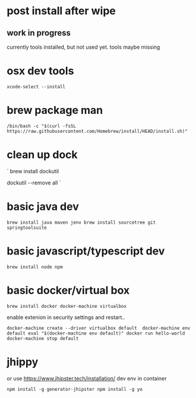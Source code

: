 # post install after wipe

## work in progress
currently tools installed, but not used yet. tools maybe missing

# osx dev tools
`
xcode-select --install
`
# brew package man
`
/bin/bash -c "$(curl -fsSL https://raw.githubusercontent.com/Homebrew/install/HEAD/install.sh)"
`
# clean up dock
`
brew install dockutil

dockutil --remove all
`
# basic java dev
`
brew install java maven jenv
brew install sourcetree git springtoolsuite
`
# basic javascript/typescript dev
`
brew install node npm
`
# basic docker/virtual box

`
brew install docker docker-machine virtualbox
`

enable extenion in security settings and restart..

`
docker-machine create --driver virtualbox default 
docker-machine env default
eval "$(docker-machine env default)"
docker run hello-world
docker-machine stop default
`

# jhippy

or use https://www.jhipster.tech/installation/ dev env in container

`
npm install -g generator-jhipster
npm install -g yo
`
